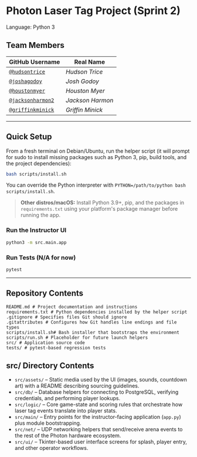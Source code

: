 # Photon Laser Tag Project (Sprint 2)

Language: Python 3

## Team Members

| GitHub Username | Real Name |
| --------------- | --------------- |
| [`@hudsontrice`](https://github.com/hudsontrice) | *Hudson Trice* |
| [`@joshagodoy`](https://github.com/joshagodoy) | *Josh Godoy* |
| [`@houstonmyer`](https://github.com/houstonmyer) | *Houston Myer* |
| [`@jacksonharmon2`](https://github.com/jacksonharmon2) | *Jackson Harmon* |
| [`@griffinkminick`](https://github.com/griffinkminick) | *Griffin Minick* |

---

## Quick Setup

From a fresh terminal on Debian/Ubuntu, run the helper script (it will prompt for sudo to install missing packages such as Python 3, pip, build tools, and the project dependencies):

```bash
bash scripts/install.sh
```

You can override the Python interpreter with `PYTHON=/path/to/python bash scripts/install.sh`.

> **Other distros/macOS:** Install Python 3.9+, pip, and the packages in `requirements.txt` using your platform's package manager before running the app.

### Run the Instructor UI

```bash
python3 -m src.main.app
```

### Run Tests (N/A for now)

```bash
pytest
```

---

## Repository Contents

```
README.md # Project documentation and instructions
requirements.txt # Python dependencies installed by the helper script
.gitignore # Specifies files Git should ignore
.gitattributes # Configures how Git handles line endings and file types
scripts/install.sh# Bash installer that bootstraps the environment
scripts/run.sh # Placeholder for future launch helpers
src/ # Application source code
tests/ # pytest-based regression tests
```

## src/ Directory Contents

- `src/assets/` – Static media used by the UI (images, sounds, countdown art) with a README describing sourcing guidelines.
- `src/db/` – Database helpers for connecting to PostgreSQL, verifying credentials, and performing player lookups.
- `src/logic/` – Core game-state and scoring rules that orchestrate how laser tag events translate into player stats.
- `src/main/` – Entry points for the instructor-facing application (`app.py`) plus module bootstrapping.
- `src/net/` – UDP networking helpers that send/receive arena events to the rest of the Photon hardware ecosystem.
- `src/ui/` – Tkinter-based user interface screens for splash, player entry, and other operator workflows.
